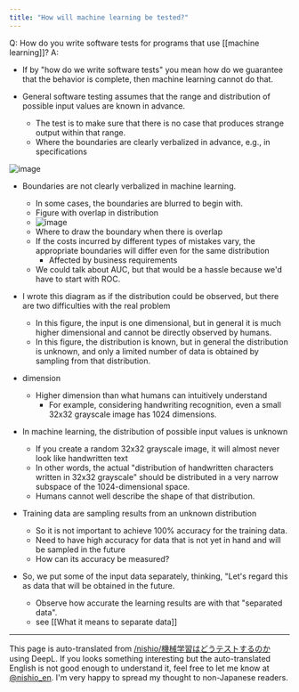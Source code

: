 ```yaml
---
title: "How will machine learning be tested?"
---
```


Q: How do you write software tests for programs that use [[machine learning]]?
A:
- If by "how do we write software tests" you mean how do we guarantee that the behavior is complete, then machine learning cannot do that.

- General software testing assumes that the range and distribution of possible input values are known in advance.
    - The test is to make sure that there is no case that produces strange output within that range.
    - Where the boundaries are clearly verbalized in advance, e.g., in specifications

![image](https://gyazo.com/de5f00b4e0b4aa027c25a60da4ce79c3/thumb/1000)


- Boundaries are not clearly verbalized in machine learning.
    - In some cases, the boundaries are blurred to begin with.
    - Figure with overlap in distribution
    - ![image](https://gyazo.com/85afc26928233cf5ea56cb2cabfe18bb/thumb/1000)
    - Where to draw the boundary when there is overlap
    - If the costs incurred by different types of mistakes vary, the appropriate boundaries will differ even for the same distribution
        - Affected by business requirements
    - We could talk about AUC, but that would be a hassle because we'd have to start with ROC.

- I wrote this diagram as if the distribution could be observed, but there are two difficulties with the real problem
    - In this figure, the input is one dimensional, but in general it is much higher dimensional and cannot be directly observed by humans.
    - In this figure, the distribution is known, but in general the distribution is unknown, and only a limited number of data is obtained by sampling from that distribution.

- dimension
    - Higher dimension than what humans can intuitively understand
        - For example, considering handwriting recognition, even a small 32x32 grayscale image has 1024 dimensions.
- In machine learning, the distribution of possible input values is unknown
    - If you create a random 32x32 grayscale image, it will almost never look like handwritten text
    - In other words, the actual "distribution of handwritten characters written in 32x32 grayscale" should be distributed in a very narrow subspace of the 1024-dimensional space.
    - Humans cannot well describe the shape of that distribution.

- Training data are sampling results from an unknown distribution
    - So it is not important to achieve 100% accuracy for the training data.
    - Need to have high accuracy for data that is not yet in hand and will be sampled in the future
    - How can its accuracy be measured?

- So, we put some of the input data separately, thinking, "Let's regard this as data that will be obtained in the future.
    - Observe how accurate the learning results are with that "separated data".
    - see  [[What it means to separate data]]

---
This page is auto-translated from [/nishio/機械学習はどうテストするのか](https://scrapbox.io/nishio/機械学習はどうテストするのか) using DeepL. If you looks something interesting but the auto-translated English is not good enough to understand it, feel free to let me know at [@nishio_en](https://twitter.com/nishio_en). I'm very happy to spread my thought to non-Japanese readers.